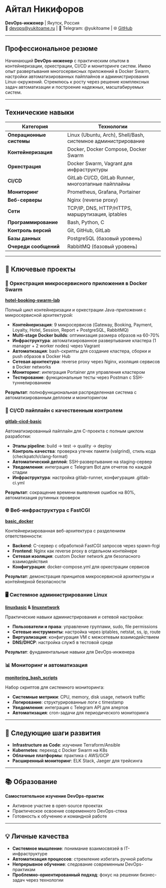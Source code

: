 # Айтал Никифоров

**DevOps-инженер** | Якутск, Россия  
📧 devops@yukitoame.ru | 💬 Telegram: @yukitoame | 🌐 [GitHub](https://github.com/sudotoame)

---

## Профессиональное резюме

Начинающий **DevOps-инженер** с практическим опытом в контейнеризации, оркестрации, CI/CD и мониторинге систем. Имею опыт развертывания многосервисных приложений в Docker Swarm, настройки автоматизированных пайплайнов и администрирования Linux-окружений. Стремлюсь к росту через решение комплексных задач автоматизации и построение надежных, масштабируемых систем.

---

## Технические навыки

| Категория | Технологии |
|-----------|------------|
| **Операционные системы** | Linux (Ubuntu, Arch), Shell/Bash, системное администрирование |
| **Контейнеризация** | Docker, Docker Compose, Docker Swarm |
| **Оркестрация** | Docker Swarm, Vagrant для инфраструктуры |
| **CI/CD** | GitLab CI/CD, GitLab Runner, многоэтапные пайплайны |
| **Мониторинг** | Prometheus, Grafana, Portainer |
| **Веб-серверы** | Nginx (reverse proxy) |
| **Сети** | TCP/IP, DNS, HTTP/HTTPS, маршрутизация, iptables |
| **Программирование** | Bash, Python, C |
| **Контроль версий** | Git, GitHub, GitLab |
| **Базы данных** | PostgreSQL (базовый уровень) |
| **Очереди сообщений** | RabbitMQ (базовый уровень) |

---

## 🚀 Ключевые проекты

### 🐳 Оркестрация микросервисного приложения в Docker Swarm
**[hotel-booking-swarm-lab](https://github.com/sudotoame/hotel-booking-swarm-lab)**

Полный цикл контейнеризации и оркестрации Java-приложения с микросервисной архитектурой:

- **Контейнеризация**: 9 микросервисов (Gateway, Booking, Payment, Loyalty, Hotel, Session, Report + PostgreSQL, RabbitMQ)
- **Multi-stage Docker builds**: оптимизация размера образов на 60-70%
- **Инфраструктура**: автоматизированное развертывание кластера (1 manager + 2 worker nodes) через Vagrant
- **Автоматизация**: bash-скрипты для создание кластера, сборки и push образов в Docker Hub
- **Сетевая архитектура**: reverse proxy через Nginx, изоляция сервисов в Docker networks
- **Мониторинг**: интеграция Portainer для управления кластером
- **Тестирование**: функциональные тесты через Postman с SSH-туннелированием

**Результат**: полнофункциональная распределенная система с автоматизированным деплоем и мониторингом

### 🔄 CI/CD пайплайн с качественным контролем
**[gitlab-cicd-basic](https://github.com/sudotoame/gitlab-cicd-basic)**

Автоматизированный пайплайн для C-проекта с полным циклом разработки:

- **Этапы pipeline**: build → test → quality → deploy
- **Контроль качества**: проверка утечек памяти (valgrind), стиль кода (checkpatch/clang-format)
- **Автоматический деплой**: SSH-развертывание на staging-сервер
- **Уведомления**: интеграция с Telegram Bot для отчетов по каждой стадии
- **Инфраструктура**: настройка gitlab-runner, конфигурация .gitlab-ci.yml

**Результат**: сокращение времени выявления ошибок на 80%, автоматизация рутинных проверок

### 🌐 Веб-инфраструктура с FastCGI
**[basic_docker](https://github.com/sudotoame/basic_docker)**

Контейнеризированная веб-архитектура с разделением ответственности:

- **Backend**: C-сервер с обработкой FastCGI запросов через spawn-fcgi
- **Frontend**: Nginx как reverse proxy в отдельном контейнере
- **Сетевая изоляция**: custom Docker network для безопасного взаимодействия
- **Конфигурация**: docker-compose.yml для оркестрации сервисов

**Результат**: демонстрация принципов микросервисной архитектуры и контейнерной безопасности

### 🖥️ Системное администрирование Linux
**[linuxbasic](https://github.com/sudotoame/linuxbasic) & [linuxnetwork](https://github.com/sudotoame/linuxnetwork)**

Практические навыки администрирования и сетевой настройки:

- **Пользователи и права**: управление группами, sudo, file permissions
- **Сетевые инструменты**: настройка через iptables, netstat, ss, ip, route
- **Виртуализация**: конфигурация VM с межсетевым взаимодействием
- **DNS/DHCP**: настройка служб в тестовой среде

**Результат**: фундаментальные навыки для DevOps-инженера

### 📊 Мониторинг и автоматизация
**[monitoring_bash_scripts](https://github.com/sudotoame/monitoring_bash_scripts)**

Набор скриптов для системного мониторинга:

- **Системные метрики**: CPU, memory, disk usage, network traffic
- **Логирование**: структурированные логи с timestamp
- **Уведомления**: интеграция с Telegram API для алертов
- **Автоматизация**: cron-задачи для периодического мониторинга

---

## 🎯 Следующие шаги развития

- **Infrastructure as Code**: изучение Terraform/Ansible
- **Kubernetes**: переход с Docker Swarm на K8s
- **Облачные платформы**: практика с AWS/GCP
- **Расширенный мониторинг**: ELK Stack, Jaeger для трейсинга

---

## 📚 Образование

**Самостоятельное изучение DevOps-практик**
- Активное участие в open-source проектах
- Практическое освоение современного DevOps-стека
- Готовность к обучению и командной работе

---

## 💡 Личные качества

- **Системное мышление**: понимание взаимосвязей в IT-инфраструктуре
- **Автоматизация процессов**: стремление избегать ручной работы
- **Непрерывное обучение**: следование современным DevOps-практикам
- **Проблемно-ориентированный подход**: фокус на решении бизнес-задач через технологии
